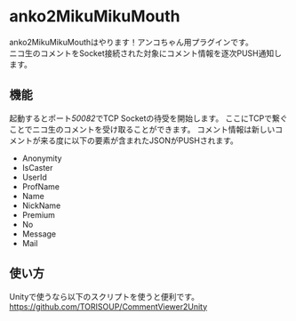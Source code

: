 anko2MikuMikuMouth
===============
anko2MikuMikuMouthはやります！アンコちゃん用プラグインです。  
ニコ生のコメントをSocket接続された対象にコメント情報を逐次PUSH通知します。

機能
-------
起動するとポート*50082*でTCP Socketの待受を開始します。
ここにTCPで繋ぐことでニコ生のコメントを受け取ることができます。  コメント情報は新しいコメントが来る度に以下の要素が含まれたJSONがPUSHされます。

* Anonymity
* IsCaster
* UserId
* ProfName
* Name
* NickName
* Premium
* No
* Message
* Mail

使い方
------
Unityで使うなら以下のスクリプトを使うと便利です。
https://github.com/TORISOUP/CommentViewer2Unity
